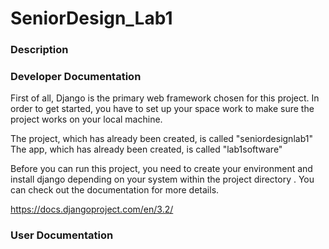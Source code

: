 # SeniorDesign_Lab1

### Description



### Developer Documentation

First of all, Django is the primary web framework chosen for this project. In order to get started, you have to set up your
space work to make sure the project works on your local machine.

The project, which has already been created, is called "seniordesignlab1"
The app, which has already been created, is called "lab1software"

Before you can run this project, you need to create your environment and install django depending on your system within the project directory . 
You can check out the documentation for more details.


https://docs.djangoproject.com/en/3.2/

### User Documentation


